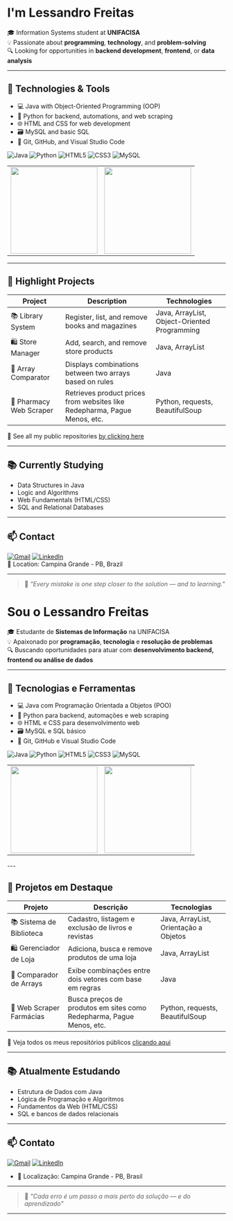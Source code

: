 #  I'm Lessandro Freitas

🎓 Information Systems student at **UNIFACISA**  
💡 Passionate about **programming**, **technology**, and **problem-solving**  
🔍 Looking for opportunities in **backend development**, **frontend**, or **data analysis**

<!--
<p align="left">
  <img src="https://github-readme-stats.vercel.app/api?username=LessandroFreitas&show_icons=true&theme=tokyonight" height="250" width="300"/>
  <img src="https://github-readme-stats.vercel.app/api/top-langs/?username=LessandroFreitas&layout=compact&theme=tokyonight" height="250" width="300"/>
</p>
-->

---

## 🧰 Technologies & Tools
- 💻 Java with Object-Oriented Programming (OOP)
- 🐍 Python for backend, automations, and web scraping
- 🌐 HTML and CSS for web development
- 🗃️ MySQL and basic SQL
- 🔧 Git, GitHub, and Visual Studio Code

![Java](https://img.shields.io/badge/Java-ED8B00?style=flat&logo=java&logoColor=white)
![Python](https://img.shields.io/badge/Python-3776AB?style=flat&logo=python&logoColor=white)
![HTML5](https://img.shields.io/badge/HTML5-E34F26?style=flat&logo=html5&logoColor=white)
![CSS3](https://img.shields.io/badge/CSS3-1572B6?style=flat&logo=css3&logoColor=white)
![MySQL](https://img.shields.io/badge/MySQL-4479A1?style=flat&logo=mysql&logoColor=white)

<table>
  <tr>
    <td>
      <img src="https://github-readme-stats.vercel.app/api?username=LessandroFreitas&show_icons=true&theme=tokyonight" height="200"/>
    </td>
    <td>
      <img src="https://github-readme-stats.vercel.app/api/top-langs/?username=LessandroFreitas&layout=compact&theme=tokyonight" height="200"/>
    </td>
  </tr>
</table>

---

## 🚀 Highlight Projects

| Project | Description | Technologies |
|--------|-------------|--------------|
| 📚 Library System | Register, list, and remove books and magazines | Java, ArrayList, Object-Oriented Programming |
| 🛍️ Store Manager | Add, search, and remove store products | Java, ArrayList |
| 🧪 Array Comparator | Displays combinations between two arrays based on rules | Java |
| 💊 Pharmacy Web Scraper | Retrieves product prices from websites like Redepharma, Pague Menos, etc. | Python, requests, BeautifulSoup |

📂 See all my public repositories [by clicking here](https://github.com/LessandroFreitas?tab=repositories)

---

## 📚 Currently Studying
- Data Structures in Java  
- Logic and Algorithms  
- Web Fundamentals (HTML/CSS)  
- SQL and Relational Databases  

---

## 📫 Contact

[![Gmail](https://img.shields.io/badge/-Email-red?style=flat-square&logo=gmail&logoColor=white)](mailto:lessandrof@gmail.com)
[![LinkedIn](https://img.shields.io/badge/-LinkedIn-blue?style=flat-square&logo=linkedin&logoColor=white)](https://www.linkedin.com/in/lessandro-freitas-24980b24a)  
📍 Location: Campina Grande - PB, Brazil

---

> 🧠 _"Every mistake is one step closer to the solution — and to learning."_




#  Sou o Lessandro Freitas

🎓 Estudante de **Sistemas de Informação** na UNIFACISA  
💡 Apaixonado por **programação**, **tecnologia** e **resolução de problemas**  
🔍 Buscando oportunidades para atuar com **desenvolvimento backend, frontend ou análise de dados**
<!-----
👋
![LessandroFreitas GitHub stats](https://github-readme-stats.vercel.app/api?username=LessandroFreitas&show_icons=true&theme=tokyonight)
![Top Langs](https://github-readme-stats.vercel.app/api/top-langs/?username=LessandroFreitas&layout=compact&theme=tokyonight)

<p align="left">
  <img src="https://github-readme-stats.vercel.app/api?username=LessandroFreitas&show_icons=true&theme=tokyonight" height="250" width="300"/>
  <img src="https://github-readme-stats.vercel.app/api/top-langs/?username=LessandroFreitas&layout=compact&theme=tokyonight" height="250" width="300"/>
</p>
!-->

---

## 🧰 Tecnologias e Ferramentas
- 💻 Java com Programação Orientada a Objetos (POO)
- 🐍 Python para backend, automações e web scraping
- 🌐 HTML e CSS para desenvolvimento web
- 🗃️ MySQL e SQL básico
- 🔧 Git, GitHub e Visual Studio Code
  
![Java](https://img.shields.io/badge/Java-ED8B00?style=flat&logo=java&logoColor=white)
![Python](https://img.shields.io/badge/Python-3776AB?style=flat&logo=python&logoColor=white)
![HTML5](https://img.shields.io/badge/HTML5-E34F26?style=flat&logo=html5&logoColor=white)
![CSS3](https://img.shields.io/badge/CSS3-1572B6?style=flat&logo=css3&logoColor=white)
![MySQL](https://img.shields.io/badge/MySQL-4479A1?style=flat&logo=mysql&logoColor=white)

<table>
  <tr>
    <td>
      <img src="https://github-readme-stats.vercel.app/api?username=LessandroFreitas&show_icons=true&theme=tokyonight" height="200"/>
    </td>
    <td>
      <img src="https://github-readme-stats.vercel.app/api/top-langs/?username=LessandroFreitas&layout=compact&theme=tokyonight" height="200"/>
    </td>
  </tr>
</table>
---

## 🚀 Projetos em Destaque

| Projeto | Descrição | Tecnologias |
|--------|-----------|-------------|
| 📚 Sistema de Biblioteca | Cadastro, listagem e exclusão de livros e revistas | Java, ArrayList, Orientação a Objetos |
| 🛍️ Gerenciador de Loja | Adiciona, busca e remove produtos de uma loja | Java, ArrayList |
| 🧪 Comparador de Arrays | Exibe combinações entre dois vetores com base em regras | Java |
| 💊 Web Scraper Farmácias | Busca preços de produtos em sites como Redepharma, Pague Menos, etc. | Python, requests, BeautifulSoup |

📂 Veja todos os meus repositórios públicos [clicando aqui](https://github.com/LessandroFreitas?tab=repositories)

---

## 📚 Atualmente Estudando
- Estrutura de Dados com Java
- Lógica de Programação e Algoritmos
- Fundamentos da Web (HTML/CSS)
- SQL e bancos de dados relacionais

---

## 📫 Contato
[![Gmail](https://img.shields.io/badge/-Email-red?style=flat-square&logo=gmail&logoColor=white)](mailto:lessandrof@gmail.com)
[![LinkedIn](https://img.shields.io/badge/-LinkedIn-blue?style=flat-square&logo=linkedin&logoColor=white)](https://www.linkedin.com/in/lessandro-freitas-24980b24a)
- 📍 Localização: Campina Grande - PB, Brasil

<!--
- 📧 Email: **lessandrof@gmail.com**  
- 💼 LinkedIn: [linkedin.com/in/seuperfil](www.linkedin.com/in/lessandro-freitas-24980b24a)  
!-->


---

> 🧠 _"Cada erro é um passo a mais perto da solução — e do aprendizado"_  


---



<!--
**LessandroFreitas/LessandroFreitas** is a ✨ _special_ ✨ repository because its `README.md` (this file) appears on your GitHub profile.

Here are some ideas to get you started:

- 🔭 I’m currently working on ...
- 🌱 I’m currently learning ...
- 👯 I’m looking to collaborate on ...
- 🤔 I’m looking for help with ...
- 💬 Ask me about ...
- 📫 How to reach me: ...
- 😄 Pronouns: ...
- ⚡ Fun fact: ...
-->
